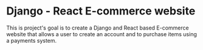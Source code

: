 # Django - React E-commerce website

This is project's goal is to create a Django and React based E-commerce website that allows a user to create an account and to purchase items using a payments system.